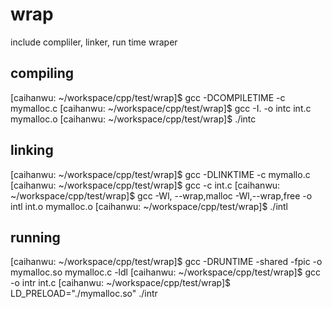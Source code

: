 # wrap
  include compliler, linker, run time wraper

## compiling
[caihanwu: ~/workspace/cpp/test/wrap]$ gcc -DCOMPILETIME -c mymalloc.c 
[caihanwu: ~/workspace/cpp/test/wrap]$ gcc -I. -o intc int.c mymalloc.o
[caihanwu: ~/workspace/cpp/test/wrap]$ ./intc

## linking
[caihanwu: ~/workspace/cpp/test/wrap]$ gcc -DLINKTIME -c mymallo.c
[caihanwu: ~/workspace/cpp/test/wrap]$ gcc -c int.c
[caihanwu: ~/workspace/cpp/test/wrap]$ gcc -Wl, --wrap,malloc -Wl,--wrap,free -o intl int.o mymalloc.o
[caihanwu: ~/workspace/cpp/test/wrap]$ ./intl

## running
[caihanwu: ~/workspace/cpp/test/wrap]$ gcc -DRUNTIME -shared -fpic -o mymalloc.so mymalloc.c -ldl
[caihanwu: ~/workspace/cpp/test/wrap]$ gcc -o intr int.c
[caihanwu: ~/workspace/cpp/test/wrap]$ LD_PRELOAD="./mymalloc.so" ./intr

